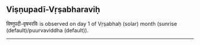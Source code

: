 ## Viṣṇupadī-Vṛṣabharaviḥ
विष्णुपदी-वृषभरविः is observed on day 1 of Vṛṣabhaḥ (solar) month (sunrise (default)/puurvaviddha (default)).



---
